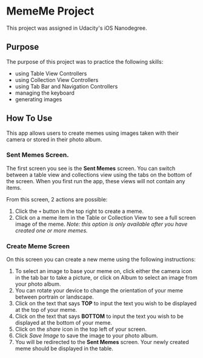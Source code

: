 #  MemeMe Project

This project was assigned in Udacity's iOS Nanodegree.

## Purpose

The purpose of this project was to practice the following skills:
- using Table View Controllers
- using Collection View Controllers
- using Tab Bar and Navigation Controllers
- managing the keyboard
- generating images

## How To Use

This app allows users to create memes using images taken with their camera or stored in their photo album.

### Sent Memes Screen.
The first screen you see is the **Sent Memes** screen. You can switch between a table view and collections view using the tabs on the bottom of the screen. When you first run the app, these views will not contain any items.

From this screen, 2 actions are possible:
1. Click the `+` button in the top right to create a meme.
2. Click on a meme item in the Table or Collection View to see a full screen image of the meme. *Note: this option is only available after you have created one or more memes.*

### Create Meme Screen
On this screen you can create a new meme using the following instructions:
1. To select an image to base your meme on, click either the camera icon in the tab bar to take a picture, or click on Album to select an image from your photo album.
2. You can rotate your device to change the orientation of your meme between portrain or landscape.
3. Click on the text that says **TOP** to input the text you wish to be displayed at the top of your meme.
4. Click on the text that says **BOTTOM** to input the text you wish to be displayed at the bottom of your meme.
5. Click on the *share* icon in the top left of your screen.
6. Click *Save Image* to save the image to your photo album.
7. You will be redirected to the **Sent Memes** screen. Your newly created meme should be displayed in the table.



